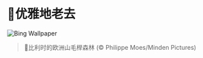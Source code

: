 # 🔖优雅地老去

![Bing Wallpaper](https://www.bing.com/th?id=OHR.FrostedBeech_ZH-CN2845716018_1920x1080.jpg&rf=LaDigue_1920x1080.jpg&pid=hp)

> 📝比利时的欧洲山毛榉森林 (© Philippe Moes/Minden Pictures)
